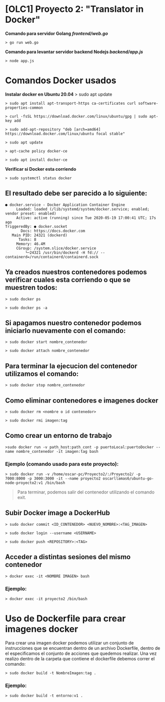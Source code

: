 # [OLC1] Proyecto 2: "Translator in Docker"

**Comando para servidor Golang _frontend/web.go_**

    > go run web.go

**Comando para levantar servidor backend Nodejs _backend/app.js_**

    > node app.js

# Comandos Docker usados

**Instalar docker en Ubuntu 20.04**
    > sudo apt update

    > sudo apt install apt-transport-https ca-certificates curl software-properties-common

    > curl -fsSL https://download.docker.com/linux/ubuntu/gpg | sudo apt-key add 

    > sudo add-apt-repository "deb [arch=amd64] https://download.docker.com/linux/ubuntu focal stable"

    > sudo apt update

    > apt-cache policy docker-ce

    > sudo apt install docker-ce

**Verificar si Docker esta corriendo**

    > sudo systemctl status docker

## El resultado debe ser parecido a lo siguiente:



    ● docker.service - Docker Application Container Engine
         Loaded: loaded (/lib/systemd/system/docker.service; enabled; vendor preset: enabled)
         Active: active (running) since Tue 2020-05-19 17:00:41 UTC; 17s ago
    TriggeredBy: ● docker.socket
           Docs: https://docs.docker.com
       Main PID: 24321 (dockerd)
          Tasks: 8
         Memory: 46.4M
         CGroup: /system.slice/docker.service
             └─24321 /usr/bin/dockerd -H fd:// --containerd=/run/containerd/containerd.sock

             
## Ya creados nuestros contenedores podemos verificar cuales esta corriendo o que se muestren todos:

    > sudo docker ps

    > sudo docker ps -a

## Si apagamos nuestro contenedor podemos iniciarlo nuevamente con el comando:

    > sudo docker start nombre_contenedor

    > sudo docker attach nombre_contenedor

## Para terminar la ejecucion del contenedor utilizamos el comando:

    > sudo docker stop nombre_contenedor

## Como eliminar contenedores e imagenes docker


    > sudo docker rm <nombre o id contenedor>

    > sudo docker rmi imagen:tag


## Como crear un entorno de trabajo

    >sudo docker run -v path_host:path_cont -p puertoLocal:puertoDocker --name nombre_contenedor -it imagen:tag bash

### Ejemplo (comando usado para este proyecto):

    > sudo docker run -v /home/oscar-pc/Proyecto2/:/Proyecto2/ -p 7000:8000 -p 3000:3000 -it --name proyecto2 oscarllamas6/ubuntu-go-node-proyecto2:v1 /bin/bash



> Para terminar, podemos salir del contenedor utilizando el comando exit.

## Subir Docker image a DockerHub

    > sudo docker commit <ID_CONTENEDOR> <NUEVO_NOMBRE>:<TAG_IMAGEN>

    > sudo docker login --username <USERNAME>

    > sudo docker push <REPOSITORY>:<TAG>

## Acceder a distintas sesiones del mismo contenedor

    > docker exec -it <NOMBRE IMAGEN> bash

### Ejemplo:

    > docker exec -it proyecto2 /bin/bash


# Uso de Dockerfile para crear imagenes docker
Para crear una imagen docker podemos utilizar un conjunto de instrucciones que se encuentran dentro de un archivo Dockerfile, dentro de el especificamos el conjunto de acciones que quedemos realizar. Una vez realizo dentro de la carpeta que contiene el dockerfile debemos correr el comando:

    > sudo docker build -t NombreImagen:tag .

### Ejemplo:

    > sudo docker build -t entorno:v1 .
